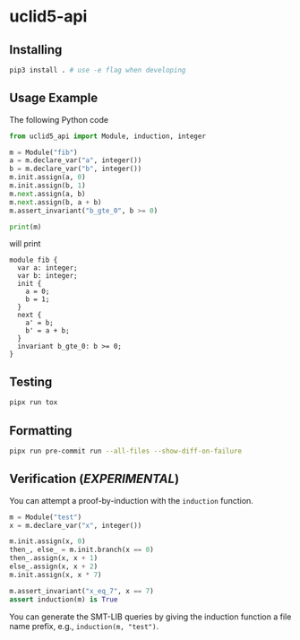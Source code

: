 # uclid5-api

## Installing
```sh
pip3 install . # use -e flag when developing
```

## Usage Example
The following Python code
```python
from uclid5_api import Module, induction, integer

m = Module("fib")
a = m.declare_var("a", integer())
b = m.declare_var("b", integer())
m.init.assign(a, 0)
m.init.assign(b, 1)
m.next.assign(a, b)
m.next.assign(b, a + b)
m.assert_invariant("b_gte_0", b >= 0)

print(m)
```

will print
```
module fib {
  var a: integer;
  var b: integer;
  init {
    a = 0;
    b = 1;
  }
  next {
    a' = b;
    b' = a + b;
  }
  invariant b_gte_0: b >= 0;
}
```

## Testing
```sh
pipx run tox
```

## Formatting
```sh
pipx run pre-commit run --all-files --show-diff-on-failure
```

## Verification (*EXPERIMENTAL*)
You can attempt a proof-by-induction with the `induction` function.

```python
m = Module("test")
x = m.declare_var("x", integer())

m.init.assign(x, 0)
then_, else_ = m.init.branch(x == 0)
then_.assign(x, x + 1)
else_.assign(x, x + 2)
m.init.assign(x, x * 7)

m.assert_invariant("x_eq_7", x == 7)
assert induction(m) is True
```

You can generate the SMT-LIB queries by giving the induction function a file name prefix, e.g., `induction(m, "test")`.

